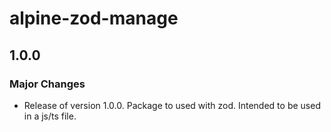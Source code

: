 # alpine-zod-manage

## 1.0.0

### Major Changes

- Release of version 1.0.0. Package to used with zod. Intended to be used in a js/ts file.
